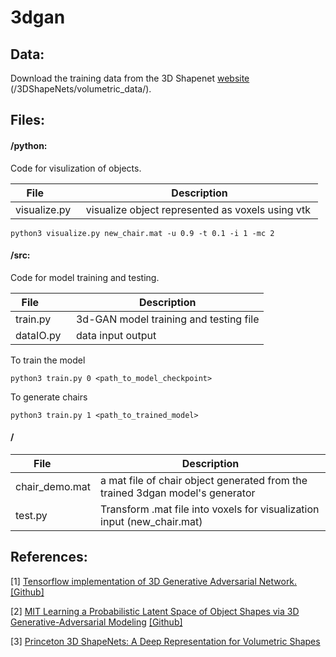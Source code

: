 # 3dgan

## Data:
Download the training data from the 3D Shapenet [website](http://3dshapenets.cs.princeton.edu/3DShapeNetsCode.zip "") (/3DShapeNets/volumetric_data/).

## Files:
#### /python:  
Code for visulization of objects.

| File          | Description  |
| ------------- | ------------ |
| visualize.py   |visualize object represented as voxels using vtk  |

```
python3 visualize.py new_chair.mat -u 0.9 -t 0.1 -i 1 -mc 2
```

#### /src:  
Code for model training and testing. 

| File          | Description  |
| ------------- | ------------ |
| train.py|3d-GAN model training and testing file       |
| dataIO.py            |data input output               |

To train the model
```
python3 train.py 0 <path_to_model_checkpoint>
```
To generate chairs
```
python3 train.py 1 <path_to_trained_model>
```

#### /

| File          | Description  |
| ------------- | ------------ |
| chair_demo.mat|a mat file of chair object generated from the trained 3dgan model's generator |
| test.py       |Transform .mat file into voxels for visualization input (new_chair.mat)|


## References:
[1]
[Tensorflow implementation of 3D Generative Adversarial Network.](https://meetshah1995.github.io/gan/deep-learning/tensorflow/visdom/2017/04/01/3d-generative-adverserial-networks-for-volume-classification-and-generation.html "")
[[Github]](https://github.com/meetshah1995/tf-3dgan "")


[2]
[MIT Learning a Probabilistic Latent Space of Object Shapes via 3D Generative-Adversarial Modeling](http://3dgan.csail.mit.edu "")
[[Github]](https://github.com/zck119/3dgan-release "")


[3]
[Princeton 3D ShapeNets: A Deep Representation for Volumetric Shapes](http://3dshapenets.cs.princeton.edu "")



